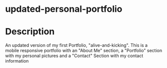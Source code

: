 # updated-personal-portfolio

# Description
An updated version of my first Portfolio, "alive-and-kicking". This is a mobile responsive portfolio with an "About Me" section, a "Portfolio" section with my personal pictures and a "Contact" Section with my contact information
